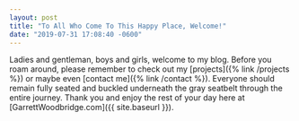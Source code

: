 ```yaml
---
layout: post
title: "To All Who Come To This Happy Place, Welcome!"
date: "2019-07-31 17:08:40 -0600"
---
```


Ladies and gentleman, boys and girls, welcome to my blog. Before you roam around, please remember to check out my [projects]({% link /projects %}) or maybe even [contact me]({% link /contact %}). Everyone should remain fully seated and buckled underneath the gray seatbelt through the entire journey. Thank you and enjoy the rest of your day here at [GarrettWoodbridge.com]({{ site.baseurl }}).
